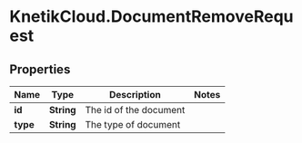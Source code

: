 # KnetikCloud.DocumentRemoveRequest

## Properties
Name | Type | Description | Notes
------------ | ------------- | ------------- | -------------
**id** | **String** | The id of the document | 
**type** | **String** | The type of document | 


